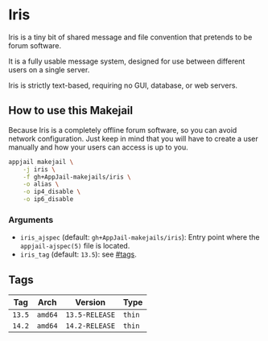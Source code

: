 # Iris

Iris is a tiny bit of shared message and file convention that pretends to be forum software.

It is a fully usable message system, designed for use between different users on a single server.

Iris is strictly text-based, requiring no GUI, database, or web servers.

## How to use this Makejail

Because Iris is a completely offline forum software, so you can avoid network configuration. Just keep in mind that you will have to create a user manually and how your users can access is up to you.

```sh
appjail makejail \
    -j iris \
    -f gh+AppJail-makejails/iris \
    -o alias \
    -o ip4_disable \
    -o ip6_disable
```

### Arguments

* `iris_ajspec` (default: `gh+AppJail-makejails/iris`): Entry point where the `appjail-ajspec(5)` file is located.
* `iris_tag` (default: `13.5`): see [#tags](#tags).

## Tags

| Tag           | Arch    | Version            | Type   |
| ------------- | --------| ------------------ | ------ |
| `13.5`    | `amd64` | `13.5-RELEASE` | `thin` |
| `14.2`    | `amd64` | `14.2-RELEASE` | `thin` |
